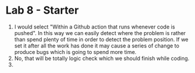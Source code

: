 # Lab 8 - Starter
1) I would select "Within a Github action that runs whenever code is pushed". In this way we can easily detect where the problem is rather than spend plenty of time in order to detect the problem position. If we set it after all the work has done it may cause a series of change to produce bugs which is going to spend more time. 
2) No, that will be totally logic check which we should finish while coding.
3) 